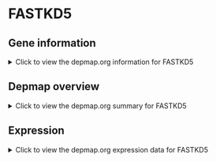 <h1>FASTKD5</h1>

<h2>Gene information</h2>
<details>
  <summary>Click to view the depmap.org information for FASTKD5</summary>
  <p><a href="https://depmap.org/portal/gene/FASTKD5?tab=about" target="_BLANK">Open page in a new tab...</a></p>
  <iframe src="https://depmap.org/portal/gene/FASTKD5?tab=about" style="border:none;width:100%;height:800px"></iframe>
</details>

<h2>Depmap overview</h2>
<details>
  <summary>Click to view the depmap.org summary for FASTKD5</summary>
  <p><a href="https://depmap.org/portal/gene/FASTKD5?tab=overview" target="_BLANK">Open page in a new tab...</a></p>
  <iframe src="https://depmap.org/portal/gene/FASTKD5?tab=overview" style="border:none;width:100%;height:800px"></iframe>
</details>

<h2>Expression</h2>
<details>
  <summary>Click to view the depmap.org expression data for FASTKD5</summary>
  <p><a href="https://depmap.org/portal/gene/FASTKD5?tab=characterization" target="_BLANK">Open page in a new tab...</a></p>
  <iframe src="https://depmap.org/portal/gene/FASTKD5?tab=characterization" style="border:none;width:100%;height:800px"></iframe>
</details>


<!--
<h2>Reactome Pathway diagram</h2>
<details>
  <summary>Click to view the Reactome pathway for FASTKD5</summary>
  <p><a href="PURL" target="_BLANK">Open page in a new tab...</a></p>
  PNAME
</details>
-->


